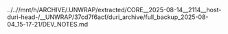 ../..//mnt/h/ARCHIVE/.UNWRAP/extracted/CORE__2025-08-14__2114__host-duri-head-/__UNWRAP/37cd7f6acf/duri_archive/full_backup_2025-08-04_15-17-21/DEV_NOTES.md